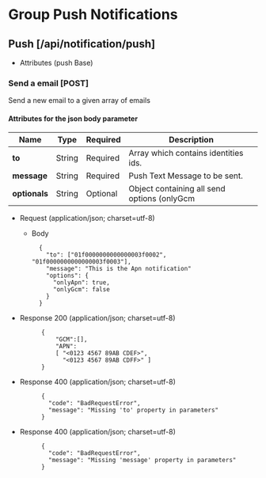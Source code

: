 # Group Push Notifications

## Push [/api/notification/push]

+ Attributes (push Base)

### Send a email [POST]
Send a new email to a given array of emails

#### Attributes for the json body parameter

Name | Type | Required | Description
--- | --- | --- | ---
__to__ | String | Required | Array which contains identities ids.
__message__ | String | Required | Push Text Message to be sent.
__optionals__ | String | Optional | Object containing all send options (onlyGcm || onlyApn).

+ Request (application/json; charset=utf-8)

    + Body

            {
              "to": ["01f0000000000000003f0002", "01f0000000000000003f0003"],
              "message": "This is the Apn notification"
              "options": {
                "onlyApn": true,
                "onlyGcm": false
              }
            }

+ Response 200 (application/json; charset=utf-8)

            {
                "GCM":[],
                "APN":
                [ "<0123 4567 89AB CDEF>",
                  "<0123 4567 89AB CDFF>" ]
            }

+ Response 400 (application/json; charset=utf-8)

            {
              "code": "BadRequestError",
              "message": "Missing 'to' property in parameters"
            }


+ Response 400 (application/json; charset=utf-8)

            {
              "code": "BadRequestError",
              "message": "Missing 'message' property in parameters"
            }

